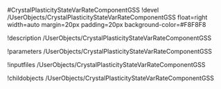<!-- MOOSE Object Documentation Stub: Remove this when content is added. -->
#CrystalPlasticityStateVarRateComponentGSS
!devel /UserObjects/CrystalPlasticityStateVarRateComponentGSS float=right width=auto margin=20px padding=20px background-color=#F8F8F8

!description /UserObjects/CrystalPlasticityStateVarRateComponentGSS

!parameters /UserObjects/CrystalPlasticityStateVarRateComponentGSS

!inputfiles /UserObjects/CrystalPlasticityStateVarRateComponentGSS

!childobjects /UserObjects/CrystalPlasticityStateVarRateComponentGSS
